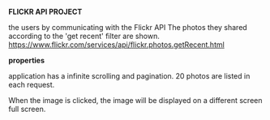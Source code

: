 <b>FLICKR API PROJECT</b>

the users by communicating with the Flickr API The photos they shared according to the 'get recent' filter are shown.
https://www.flickr.com/services/api/flickr.photos.getRecent.html

<b>properties</b>

application has a infinite scrolling and pagination. 
20 photos are listed in each request.

When the image is clicked, the image will be displayed on a different screen full screen.

